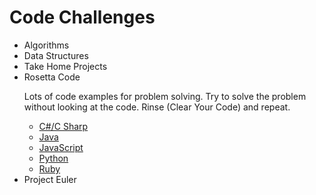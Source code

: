 <html>
<head>

<body>

<h1>Code Challenges</h1>
<ul>
<li>Algorithms</li>
    <li>Data Structures</li>
    <li>Take Home Projects</li>
    <li>Rosetta Code</li>
    <p>Lots of code examples for problem solving. Try to solve the problem without looking at the code. Rinse (Clear Your Code) and repeat. 
      <ul>
      <li>      <a href="https://rosettacode.org/wiki/Category:C_sharp">C#/C Sharp</a> </li>
      <li>      <a href="https://rosettacode.org/wiki/Category:Java">Java</a> </li>
      <li>      <a href="https://rosettacode.org/wiki/Category:JavaScript">JavaScript</a> </li>
      <li>      <a href="https://rosettacode.org/wiki/Category:Python">Python</a> </li>
      <li>      <a href="https://rosettacode.org/wiki/Category:Ruby">Ruby</a> </li>            
      </ul>
    <li>Project Euler</li>

</ul>

</body>
</html>
